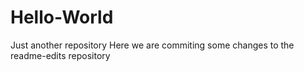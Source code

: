 # Hello-World
Just another repository
Here we are commiting some changes to the readme-edits repository
